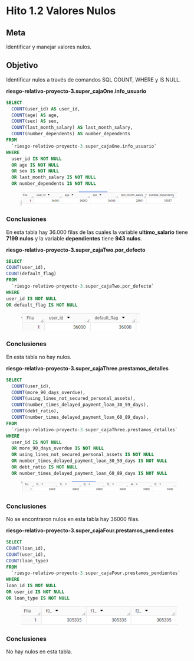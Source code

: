 # Hito 1.2 Valores Nulos

## Meta

Identificar y manejar valores nulos.

## Objetivo

Identificar nulos a través de comandos SQL COUNT, WHERE y IS NULL.

**riesgo-relativo-proyecto-3.super\_cajaOne.info\_usuario**

```sql
SELECT
  COUNT(user_id) AS user_id,
  COUNT(age) AS age,
  COUNT(sex) AS sex,
  COUNT(last_month_salary) AS last_month_salary,
  COUNT(number_dependents) AS number_dependents
FROM
  `riesgo-relativo-proyecto-3.super_cajaOne.info_usuario`
WHERE
  user_id IS NOT NULL
  OR age IS NOT NULL
  OR sex IS NOT NULL
  OR last_month_salary IS NOT NULL
  OR number_dependents IS NOT NULL
```

<figure><img src="../../../.gitbook/assets/image (40).png" alt=""><figcaption></figcaption></figure>

### Conclusiones

En esta tabla hay 36.000 filas de las cuales la variable **ultimo\_salario** tiene **7199** **nulos** y la variable **dependientes** tiene **943 nulos**.

**riesgo-relativo-proyecto-3.super\_cajaTwo.por\_defecto**

```sql
SELECT
COUNT(user_id),
COUNT(default_flag)
FROM
  `riesgo-relativo-proyecto-3.super_cajaTwo.por_defecto`
WHERE
user_id IS NOT NULL
OR default_flag IS NOT NULL
```

<figure><img src="../../../.gitbook/assets/image (41).png" alt=""><figcaption></figcaption></figure>

### Conclusiones

En esta tabla no hay nulos.

**riesgo-relativo-proyecto-3.super\_cajaThree.prestamos\_detalles**

```sql
SELECT
  COUNT(user_id),
  COUNT(more_90_days_overdue),
  COUNT(using_lines_not_secured_personal_assets),
  COUNT(number_times_delayed_payment_loan_30_59_days),
  COUNT(debt_ratio),
  COUNT(number_times_delayed_payment_loan_60_89_days),
FROM
  `riesgo-relativo-proyecto-3.super_cajaThree.prestamos_detalles`
WHERE
  user_id IS NOT NULL
  OR more_90_days_overdue IS NOT NULL
  OR using_lines_not_secured_personal_assets IS NOT NULL
  OR number_times_delayed_payment_loan_30_59_days IS NOT NULL
  OR debt_ratio IS NOT NULL
  OR number_times_delayed_payment_loan_60_89_days IS NOT NULL

```

<figure><img src="../../../.gitbook/assets/image (126).png" alt=""><figcaption></figcaption></figure>

### Conclusiones

No se encontraron nulos en esta tabla hay 36000 filas.

**riesgo-relativo-proyecto-3.super\_cajaFour.prestamos\_pendientes**

```sql
SELECT
COUNT(loan_id),
COUNT(user_id),
COUNT(loan_type)
FROM
  `riesgo-relativo-proyecto-3.super_cajaFour.prestamos_pendientes`
WHERE
loan_id IS NOT NULL
OR user_id IS NOT NULL
OR loan_type IS NOT NULL
```

<figure><img src="../../../.gitbook/assets/image (42).png" alt=""><figcaption></figcaption></figure>

### Conclusiones

No hay nulos en esta tabla.
